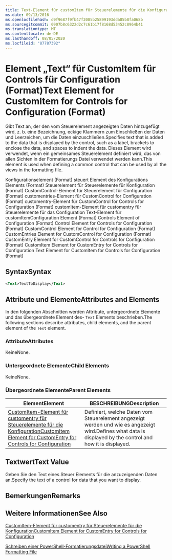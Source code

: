 ```yaml
---
title: Text-Element für customItem für Steuerelemente für die Konfiguration (Format) | Microsoft-Dokumentation
ms.date: 09/13/2016
ms.openlocfilehash: d9f9687f9fb47f2085b25899193dda85b8fa068b
ms.sourcegitcommit: 0907b8c6322d2c7c61b17f8168d53452c8964b41
ms.translationtype: MT
ms.contentlocale: de-DE
ms.lasthandoff: 08/05/2020
ms.locfileid: "87787392"
---
```

# <a name="text-element-for-customitem-for-controls-for-configuration-format"></a><span data-ttu-id="19f40-102">Element „Text“ für CustomItem für Controls für Configuration (Format)</span><span class="sxs-lookup"><span data-stu-id="19f40-102">Text Element for CustomItem for Controls for Configuration (Format)</span></span>

<span data-ttu-id="19f40-103">Gibt Text an, der den vom Steuerelement angezeigten Daten hinzugefügt wird, z. b. eine Bezeichnung, eckige Klammern zum Einschließen der Daten und Leerzeichen, um die Daten einzuschließen.</span><span class="sxs-lookup"><span data-stu-id="19f40-103">Specifies text that is added to the data that is displayed by the control, such as a label, brackets to enclose the data, and spaces to indent the data.</span></span> <span data-ttu-id="19f40-104">Dieses Element wird verwendet, wenn ein gemeinsames Steuerelement definiert wird, das von allen Sichten in der Formatierungs Datei verwendet werden kann.</span><span class="sxs-lookup"><span data-stu-id="19f40-104">This element is used when defining a common control that can be used by all the views in the formatting file.</span></span>

<span data-ttu-id="19f40-105">Konfigurationselement (Format) steuert Element des Konfigurations Elements (Format) Steuerelement für Steuerelemente für Konfiguration (Format) CustomControl-Element für Steuerelement für Configuration (Format) customentries-Element für CustomControl for Configuration (Format) customentry-Element für CustomControl for Controls for Configuration (Format) customItem-Element für customentry für Steuerelemente für das Configuration Text-Element für customItem</span><span class="sxs-lookup"><span data-stu-id="19f40-105">Configuration Element (Format) Controls Element of Configuration (Format) Control Element for Controls for Configuration (Format) CustomControl Element for Control for Configuration (Format) CustomEntries Element for CustomControl for Configuration (Format) CustomEntry Element for CustomControl for Controls for Configuration (Format) CustomItem Element for CustomEntry for Controls for Configuration Text Element for CustomItem for Controls for Configuration (Format)</span></span>

## <a name="syntax"></a><span data-ttu-id="19f40-106">Syntax</span><span class="sxs-lookup"><span data-stu-id="19f40-106">Syntax</span></span>

```xml
<Text>TextToDisplay</Text>
```

## <a name="attributes-and-elements"></a><span data-ttu-id="19f40-107">Attribute und Elemente</span><span class="sxs-lookup"><span data-stu-id="19f40-107">Attributes and Elements</span></span>

<span data-ttu-id="19f40-108">In den folgenden Abschnitten werden Attribute, untergeordnete Elemente und das übergeordnete Element des- `Text` Elements beschrieben.</span><span class="sxs-lookup"><span data-stu-id="19f40-108">The following sections describe attributes, child elements, and the parent element of the `Text` element.</span></span>

### <a name="attributes"></a><span data-ttu-id="19f40-109">Attribute</span><span class="sxs-lookup"><span data-stu-id="19f40-109">Attributes</span></span>

<span data-ttu-id="19f40-110">Keine</span><span class="sxs-lookup"><span data-stu-id="19f40-110">None.</span></span>

### <a name="child-elements"></a><span data-ttu-id="19f40-111">Untergeordnete Elemente</span><span class="sxs-lookup"><span data-stu-id="19f40-111">Child Elements</span></span>

<span data-ttu-id="19f40-112">Keine</span><span class="sxs-lookup"><span data-stu-id="19f40-112">None.</span></span>

### <a name="parent-elements"></a><span data-ttu-id="19f40-113">Übergeordnete Elemente</span><span class="sxs-lookup"><span data-stu-id="19f40-113">Parent Elements</span></span>

|<span data-ttu-id="19f40-114">Element</span><span class="sxs-lookup"><span data-stu-id="19f40-114">Element</span></span>|<span data-ttu-id="19f40-115">BESCHREIBUNG</span><span class="sxs-lookup"><span data-stu-id="19f40-115">Description</span></span>|
|-------------|-----------------|
|[<span data-ttu-id="19f40-116">CustomItem-Element für customentry für Steuerelemente für die Konfiguration</span><span class="sxs-lookup"><span data-stu-id="19f40-116">CustomItem Element for CustomEntry for Controls for Configuration</span></span>](./customitem-element-for-customentry-for-controls-for-configuration-format.md)|<span data-ttu-id="19f40-117">Definiert, welche Daten vom Steuerelement angezeigt werden und wie es angezeigt wird.</span><span class="sxs-lookup"><span data-stu-id="19f40-117">Defines what data is displayed by the control and how it is displayed.</span></span>|

## <a name="text-value"></a><span data-ttu-id="19f40-118">Textwert</span><span class="sxs-lookup"><span data-stu-id="19f40-118">Text Value</span></span>

<span data-ttu-id="19f40-119">Geben Sie den Text eines Steuer Elements für die anzuzeigenden Daten an.</span><span class="sxs-lookup"><span data-stu-id="19f40-119">Specify the text of a control for data that you want to display.</span></span>

## <a name="remarks"></a><span data-ttu-id="19f40-120">Bemerkungen</span><span class="sxs-lookup"><span data-stu-id="19f40-120">Remarks</span></span>

## <a name="see-also"></a><span data-ttu-id="19f40-121">Weitere Informationen</span><span class="sxs-lookup"><span data-stu-id="19f40-121">See Also</span></span>

[<span data-ttu-id="19f40-122">CustomItem-Element für customentry für Steuerelemente für die Konfiguration</span><span class="sxs-lookup"><span data-stu-id="19f40-122">CustomItem Element for CustomEntry for Controls for Configuration</span></span>](./customitem-element-for-customentry-for-controls-for-configuration-format.md)

[<span data-ttu-id="19f40-123">Schreiben einer PowerShell-Formatierungsdatei</span><span class="sxs-lookup"><span data-stu-id="19f40-123">Writing a PowerShell Formatting File</span></span>](./writing-a-powershell-formatting-file.md)
